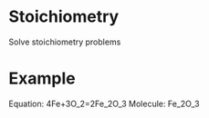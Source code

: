 # Stoichiometry

Solve stoichiometry problems

# Example

Equation: 4Fe+3O_2=2Fe_2O_3
Molecule: Fe_2O_3